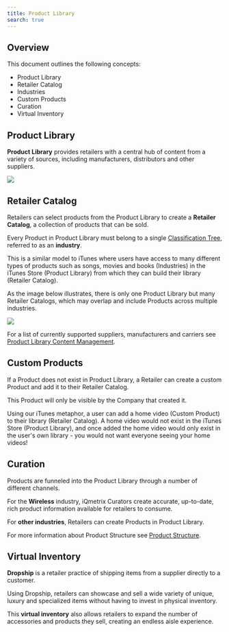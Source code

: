 ```yaml
---
title: Product Library
search: true
---
```


## Overview

This document outlines the following concepts:

* Product Library
* Retailer Catalog
* Industries
* Custom Products
* Curation
* Virtual Inventory

## Product Library

**Product Library** provides retailers with a central hub of content from a variety of sources, including manufacturers, distributors and other suppliers.

<img class="popUpImage" src="http://developers.iqmetrix.com/images/pl-overview.jpg"/> 

## Retailer Catalog

Retailers can select products from the Product Library to create a **Retailer Catalog**, a collection of products that can be sold. 

Every Product in Product Library must belong to a single [Classification Tree](http://developers.iqmetrix.com/concepts/classification-tree/#classification-trees), referred to as an **industry**.

This is a similar model to iTunes where users have access to many different types of products such as songs, movies and books (Industries) in the iTunes Store (Product Library) from which they can build their library (Retailer Catalog).

As the image below illustrates, there is only one Product Library but many Retailer Catalogs, which may overlap and include Products across multiple industries. 

<img class="popUpImage" src="http://developers.iqmetrix.com/images/product-library-concept.png"/> 

For a list of currently supported suppliers, manufacturers and carriers see [Product Library Content Management](https://support.iqmetrix.com/hc/en-us/articles/229070368-Inventory-Products#Product_Library_Content_Management).

## Custom Products

If a Product does not exist in Product Library, a Retailer can create a custom Product and add it to their Retailer Catalog.

This Product will only be visible by the Company that created it.

Using our iTunes metaphor, a user can add a home video (Custom Product) to their library (Retailer Catalog). A home video would not exist in the iTunes Store (Product Library), and once added the home video would only exist in the user's own library - you would not want everyone seeing your home videos!

## Curation

Products are funneled into the Product Library through a number of different channels.

For the **Wireless** industry, iQmetrix Curators create accurate, up-to-date, rich product information available for retailers to consume.

For **other industries**, Retailers can create Products in Product Library. 

For more information about Product Structure see [Product Structure](http://developers.iqmetrix.com/concepts/product-structure/).

## Virtual Inventory

<div class='bs-callout bs-callout-info'>
<strong>Dropship</strong> is a retailer practice of shipping items from a supplier directly to a customer.
</div>

Using Dropship, retailers can showcase and sell a wide variety of unique, luxury and specialized items without having to invest in physical inventory. 

This **virtual inventory** also allows retailers to expand the number of accessories and products they sell, creating an endless aisle experience.